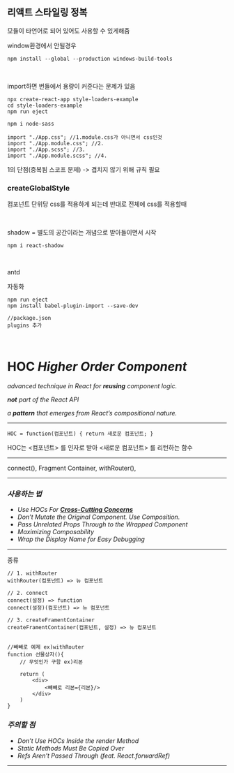 ## 리액트 스타일링 정복

모듈이 타언어로 되어 있어도 사용할 수 있게해줌

window환경에서 안될경우

```
npm install --global --production windows-build-tools
```

<br>

import하면 번들에서 용량이 커준다는 문제가 있음

```react
npx create-react-app style-loaders-example
cd style-loaders-example
npm run eject

npm i node-sass
```



```react
import "./App.css"; //1.module.css가 아니면서 css인것 
import "./App.module.css"; //2.
import "./App.scss"; //3.
import "./App.module.scss"; //4.
```

1의 단점(중복됨 스코프 문제) -> 겹치지 않기 위해 규칙 필요



### createGlobalStyle

컴포넌트 단위당 css를 적용하게 되는데 반대로 전체에 css를 적용할때





<br>

shadow = 별도의 공간이라는 개념으로 받아들이면서 시작

```
npm i react-shadow
```



<br>

antd

자동화

```
npm run eject
npm install babel-plugin-import --save-dev

//package.json
plugins 추가
```



<br>

# HOC *Higher Order Component*

*advanced technique in React for **reusing** component logic.*

***not** part of the React API*

*a **pattern** that emerges from React’s compositional nature.*

---

```react
HOC = function(컴포넌트) { return 새로운 컴포넌트; }
```

HOC는 <컴포넌트> 를 인자로 받아 <새로운 컴포넌트> 를 리턴하는 함수

---

connect(), Fragment Container, withRouter(),

---

### *사용하는 법*

- *Use HOCs For [**Cross-Cutting Concerns**](https://ko.wikipedia.org/wiki/횡단_관심사)*
- *Don’t Mutate the Original Component. Use Composition.*
- *Pass Unrelated Props Through to the Wrapped Component*
- *Maximizing Composability*
- *Wrap the Display Name for Easy Debugging*

---

종류

```react
// 1. withRouter
withRouter(컴포넌트) => 뉴 컴포넌트

// 2. connect
connect(설정) => function
connect(설정)(컴포넌트) => 뉴 컴포넌트

// 3. createFramentContainer
createFramentContainer(컴포넌트, 설정) => 뉴 컴포넌트


//빼빼로 예제 ex)withRouter
function 선물상자(){
    // 무엇인가 구함 ex)리본
    
    return (
    	<div>
        	<빼빼로 리본={리본}/>
        </div>
    )
}
```

### *주의할 점*

- *Don’t Use HOCs Inside the render Method*
- *Static Methods Must Be Copied Over*
- *Refs Aren’t Passed Through (feat. React.forwardRef)*

---

